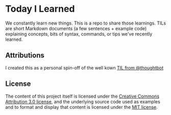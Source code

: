 
# Today I Learned

We constantly learn new things. This is a repo to share those learnings.
TILs are short Markdown documents (a few sentences + example code) explaining
concepts, bits of syntax, commands, or tips we've recently learned.

## Attributions

I created this as a personal spin-off of the well kown [TIL from @thoughtbot](https://github.com/thoughtbot/til)

## License

The content of this project itself is licensed under the [Creative Commons Attribution 3.0 license](http://creativecommons.org/licenses/by/3.0/us/deed.en_US), and the underlying source code used as examples and to format and display that content is licensed under the [MIT license](http://opensource.org/licenses/mit-license.php).
